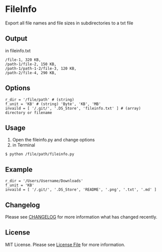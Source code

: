 # FileInfo
Export all file names and file sizes in subdirectories to a txt file


## Output
in fileinfo.txt
```
/file-1, 320 KB,
/path-1/file-2, 150 KB,
/path-1/path-1-2/file-3, 120 KB,
/path-2/file-4, 290 KB,
```


## Options
```
r_dir = '/file/path' # (string)
f_unit = 'KB' # (string) 'Byte', 'KB', 'MB'
invaild = [ '/.git/', '.DS_Store', 'fileinfo.txt' ] # (array) directory or filename
```


## Usage
1. Open the fileinfo.py and change options
2. in Terminal
```
$ python /file/path/fileinfo.py
```


## Example
```
r_dir = '/Users/Username/Downloads'
f_unit = 'KB'
invaild = [ '/.git/', '.DS_Store', 'README', '.png', '.txt', '.md' ]
```


## Changelog
Please see [CHANGELOG](CHANGELOG) for more information what has changed recently.


## License
MIT License. Please see [License File](LICENSE) for more information.
